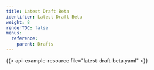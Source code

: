 ```yaml
---
title: Latest Draft Beta
identifier: Latest Draft Beta
weight: 8
renderTOC: false
menus:
  reference:
    parent: Drafts
---
```


{{< api-example-resource file="latest-draft-beta.yaml" >}}
